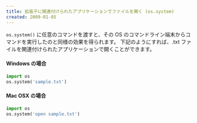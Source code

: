 ```yaml
---
title: 拡張子に関連付けられたアプリケーションでファイルを開く (os.system)
created: 2009-01-05
---
```


`os.system()` に任意のコマンドを渡すと、その OS のコマンドライン端末からコマンドを実行したのと同様の効果を得られます。
下記のようにすれば、.txt ファイルを関連付けられたアプリケーションで開くことができます。

#### Windows の場合

```python
import os
os.system('sample.txt')
```

#### Mac OSX の場合

```python
import os
os.system('open sample.txt')
```

